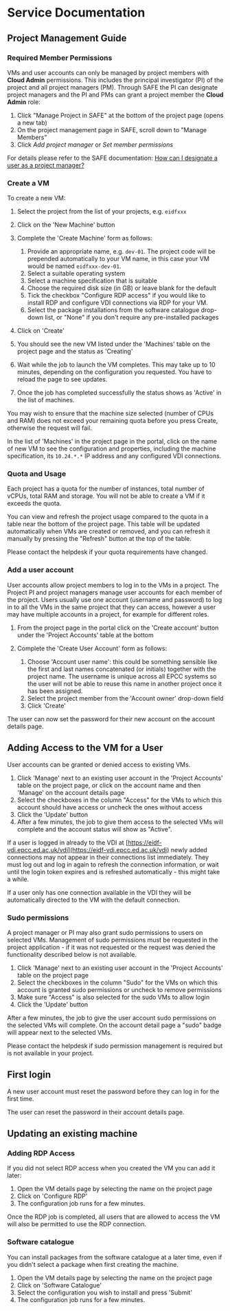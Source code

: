 # Service Documentation

## Project Management Guide

### Required Member Permissions

VMs and user accounts can only be managed by project members with **Cloud Admin** permissions. This includes the principal investigator (PI) of the project and all project managers (PM). Through SAFE the PI can designate project managers and the PI and PMs can grant a project member the **Cloud Admin** role:

1. Click "Manage Project in SAFE" at the bottom of the project page (opens a new tab)
1. On the project management page in SAFE, scroll down to "Manage Members"
1. Click *Add project manager* or *Set member permissions*

For details please refer to the SAFE documentation: [How can I designate a user as a project manager?](https://epcced.github.io/safe-docs/safe-for-managers/#how-can-i-designate-a-user-as-a-project-manager)

### Create a VM

To create a new VM:

1. Select the project from the list of your projects, e.g. `eidfxxx`
1. Click on the 'New Machine' button
1. Complete the 'Create Machine' form as follows:

    1. Provide an appropriate name, e.g. `dev-01`. The project code will be prepended automatically
        to your VM name, in this case your VM would be named `eidfxxx-dev-01`.
    1. Select a suitable operating system
    1. Select a machine specification that is suitable
    1. Choose the required disk size (in GB) or leave blank for the default
    1. Tick the checkbox "Configure RDP access" if you would like to install RDP
       and configure VDI connections via RDP for your VM.
    1. Select the package installations from the software catalogue drop-down list,
       or "None" if you don't require any pre-installed packages

1. Click on 'Create'
1. You should see the new VM listed under the 'Machines' table on the project page and the status as 'Creating'
1. Wait while the job to launch the VM completes.
   This may take up to 10 minutes, depending on the configuration you requested.
   You have to reload the page to see updates.
1. Once the job has completed successfully the status shows as 'Active' in the list of machines.

You may wish to ensure that the machine size selected (number of CPUs and RAM) does not
exceed your remaining quota before you press Create, otherwise the request will fail.

In the list of 'Machines' in the project page in the portal,
click on the name of new VM to see the configuration and properties,
including the machine specification, its `10.24.*.*` IP address and any configured VDI connections.

### Quota and Usage

Each project has a quota for the number of instances, total number of vCPUs, total RAM and storage.
You will not be able to create a VM if it exceeds the quota.

You can view and refresh the project usage compared to the quota in a table near the bottom of the project page.
This table will be updated automatically when VMs are created or removed, and
you can refresh it manually by pressing the "Refresh" button at the top of the table.

Please contact the helpdesk if your quota requirements have changed.

### Add a user account

User accounts allow project members to log in to the VMs in a project.
The Project PI and project managers manage user accounts for each member of the project.
Users usually use one account (username and password) to log in to all the VMs in the same project that they can access,
however a user may have multiple accounts in a project, for example for different roles.

1. From the project page in the portal click on the 'Create account' button under the 'Project Accounts' table at the bottom
1. Complete the 'Create User Account' form as follows:

    1. Choose 'Account user name': this could be something sensible like the first and last names
    concatenated (or initials) together with the project name.
    The username is unique across all EPCC systems so the user will not be able to reuse this name
    in another project once it has been assigned.
    1. Select the project member from the 'Account owner' drop-down field
    1. Click 'Create'

The user can now set the password for their new account on the account details page.

## Adding Access to the VM for a User

User accounts can be granted or denied access to existing VMs.

1. Click 'Manage' next to an existing user account in the 'Project Accounts' table on the project page, or click on the account name and then 'Manage' on the account details page
1. Select the checkboxes in the column "Access" for the VMs to which this account should have access or uncheck the ones without access
1. Click the 'Update' button
1. After a few minutes, the job to give them access to the selected VMs will complete and the account status will show as "Active".

If a user is logged in already to the VDI at [https://eidf-vdi.epcc.ed.ac.uk/vdi](https://eidf-vdi.epcc.ed.ac.uk/vdi)
newly added connections may not appear in their connections list immediately.
They must log out and log in again to refresh the connection information, or wait until the login token expires and is refreshed automatically - this might take a while.

If a user only has one connection available in the VDI they will be automatically directed to the VM with the default connection.

### Sudo permissions

A project manager or PI may also grant sudo permissions to users on selected VMs.
Management of sudo permissions must be requested in the project application - if it was not requested or the request was denied the functionality described below is not available.

1. Click 'Manage' next to an existing user account in the 'Project Accounts' table on the project page
1. Select the checkboxes in the column "Sudo" for the VMs on which this account is granted sudo permissions or uncheck to remove permissions
1. Make sure "Access" is also selected for the sudo VMs to allow login
1. Click the 'Update' button

After a few minutes, the job to give the user account sudo permissions on the selected VMs will complete.
On the account detail page a "sudo" badge will appear next to the selected VMs.

Please contact the helpdesk if sudo permission management is required but is not available in your project.

## First login

A new user account must reset the password before they can log in for the first time.

The user can reset the password in their account details page.

## Updating an existing machine

### Adding RDP Access

If you did not select RDP access when you created the VM you can add it later:

1. Open the VM details page by selecting the name on the project page
1. Click on 'Configure RDP'
1. The configuration job runs for a few minutes.

Once the RDP job is completed, all users that are allowed to access the VM
will also be permitted to use the RDP connection.

### Software catalogue

You can install packages from the software catalogue at a later time,
even if you didn't select a package when first creating the machine.

1. Open the VM details page by selecting the name on the project page
1. Click on 'Software Catalogue'
1. Select the configuration you wish to install and press 'Submit'
1. The configuration job runs for a few minutes.
